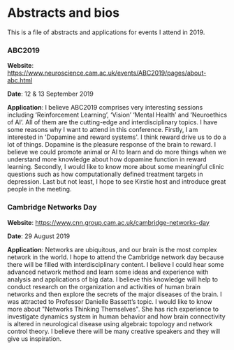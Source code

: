 # Abstracts and bios

This is a file of abstracts and applications for events I attend in 2019.
### ABC2019

**Website**: https://www.neuroscience.cam.ac.uk/events/ABC2019/pages/about-abc.html

**Date**: 12 & 13 September 2019

**Application**: I believe ABC2019 comprises very interesting sessions including ‘Reinforcement Learning’, ‘Vision’ ‘Mental Health’ and ‘Neuroethics of AI’.
All of them are the cutting-edge and interdisciplinary topics.
I have some reasons why I want to attend in this conference.
Firstly, I am interested in 'Dopamine and reward systems'.
I think reward drive us to do a lot of things. 
Dopamine is the pleasure response of the brain to reward.
I believe we could promote animal or AI to learn and do more things when we understand more knowledge about how dopamine function in reward learning.
Secondly, I would like to know more about some meaningful clinic questions such as how computationally defined treatment targets in depression.
Last but not least, I hope to see Kirstie host and introduce great people in the meeting.

### Cambridge Networks Day

**Website**: https://www.cnn.group.cam.ac.uk/cambridge-networks-day

**Date**: 29 August 2019

**Application**: Networks are ubiquitous, and our brain is the most complex network in the world.
I hope to attend the Cambridge network day because there will be filled with interdisciplinary content.
I believe I could hear some advanced network method and learn some ideas and experience with analysis and applications of big data. 
I believe this knowledge will help to conduct research on the organization and activities of human brain networks and then explore the secrets of the major diseases of the brain.
I was attracted to Professor Danielle Bassett’s topic.
I would like to know more about "Networks Thinking Themselves". 
She has rich experience to investigate dynamics system in human behavior and how brain connectivity is altered in neurological disease using algebraic topology and network control theory.
I believe there will be many creative speakers and they will give us inspiration.
